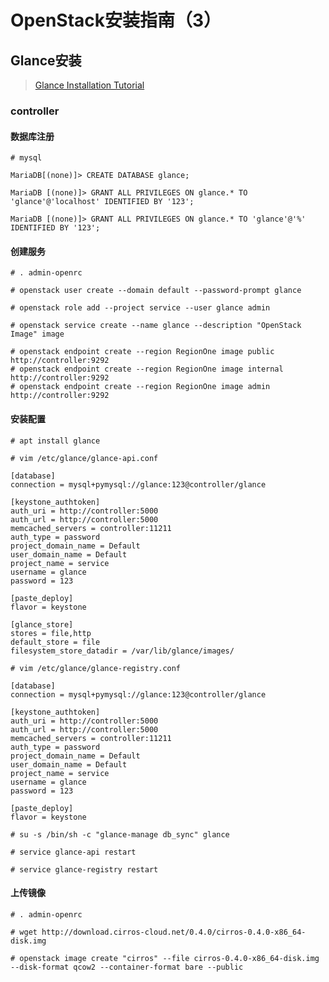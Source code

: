 # OpenStack安装指南（3）

## Glance安装

> [Glance Installation Tutorial](https://docs.openstack.org/glance/queens/install/)



### controller

#### 数据库注册

`# mysql`

`MariaDB[(none)]> CREATE DATABASE glance;`

`MariaDB [(none)]> GRANT ALL PRIVILEGES ON glance.* TO 'glance'@'localhost' IDENTIFIED BY '123';`

`MariaDB [(none)]> GRANT ALL PRIVILEGES ON glance.* TO 'glance'@'%' IDENTIFIED BY '123';`



#### 创建服务

`# . admin-openrc`

`# openstack user create --domain default --password-prompt glance`

`# openstack role add --project service --user glance admin`

`# openstack service create --name glance --description "OpenStack Image" image`

```
# openstack endpoint create --region RegionOne image public http://controller:9292
# openstack endpoint create --region RegionOne image internal http://controller:9292
# openstack endpoint create --region RegionOne image admin http://controller:9292
```



#### 安装配置

`# apt install glance`

`# vim /etc/glance/glance-api.conf`

```
[database]
connection = mysql+pymysql://glance:123@controller/glance

[keystone_authtoken]
auth_uri = http://controller:5000
auth_url = http://controller:5000
memcached_servers = controller:11211
auth_type = password
project_domain_name = Default
user_domain_name = Default
project_name = service
username = glance
password = 123

[paste_deploy]
flavor = keystone

[glance_store]
stores = file,http
default_store = file
filesystem_store_datadir = /var/lib/glance/images/
```

`# vim /etc/glance/glance-registry.conf`

```
[database]
connection = mysql+pymysql://glance:123@controller/glance

[keystone_authtoken]
auth_uri = http://controller:5000
auth_url = http://controller:5000
memcached_servers = controller:11211
auth_type = password
project_domain_name = Default
user_domain_name = Default
project_name = service
username = glance
password = 123

[paste_deploy]
flavor = keystone
```

`# su -s /bin/sh -c "glance-manage db_sync" glance`

`# service glance-api restart`

`# service glance-registry restart`



#### 上传镜像

`# . admin-openrc`

`# wget http://download.cirros-cloud.net/0.4.0/cirros-0.4.0-x86_64-disk.img`

`# openstack image create "cirros" --file cirros-0.4.0-x86_64-disk.img --disk-format qcow2 --container-format bare --public`
